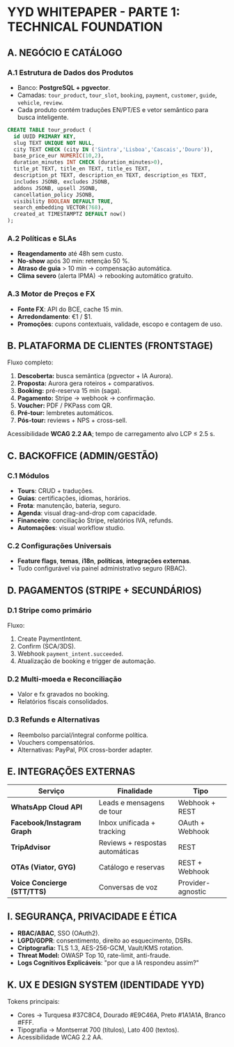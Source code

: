 # YYD WHITEPAPER - PARTE 1: TECHNICAL FOUNDATION

## A. NEGÓCIO E CATÁLOGO

### A.1 Estrutura de Dados dos Produtos
- Banco: **PostgreSQL + pgvector**.
- Camadas: `tour_product`, `tour_slot`, `booking`, `payment`, `customer`, `guide`, `vehicle`, `review`.
- Cada produto contém traduções EN/PT/ES e vetor semântico para busca inteligente.

```sql
CREATE TABLE tour_product (
  id UUID PRIMARY KEY,
  slug TEXT UNIQUE NOT NULL,
  city TEXT CHECK (city IN ('Sintra','Lisboa','Cascais','Douro')),
  base_price_eur NUMERIC(10,2),
  duration_minutes INT CHECK (duration_minutes>0),
  title_pt TEXT, title_en TEXT, title_es TEXT,
  description_pt TEXT, description_en TEXT, description_es TEXT,
  includes JSONB, excludes JSONB,
  addons JSONB, upsell JSONB,
  cancellation_policy JSONB,
  visibility BOOLEAN DEFAULT TRUE,
  search_embedding VECTOR(768),
  created_at TIMESTAMPTZ DEFAULT now()
);
```

### A.2 Políticas e SLAs
- **Reagendamento** até 48h sem custo.
- **No-show** após 30 min: retenção 50 %.
- **Atraso de guia** > 10 min → compensação automática.
- **Clima severo** (alerta IPMA) → rebooking automático gratuito.

### A.3 Motor de Preços e FX
- **Fonte FX**: API do BCE, cache 15 min.
- **Arredondamento**: €1 / $1.
- **Promoções**: cupons contextuais, validade, escopo e contagem de uso.

## B. PLATAFORMA DE CLIENTES (FRONTSTAGE)

Fluxo completo:
1. **Descoberta:** busca semântica (pgvector + IA Aurora).
2. **Proposta:** Aurora gera roteiros + comparativos.
3. **Booking:** pré-reserva 15 min (saga).
4. **Pagamento:** Stripe → webhook → confirmação.
5. **Voucher:** PDF / PKPass com QR.
6. **Pré-tour:** lembretes automáticos.
7. **Pós-tour:** reviews + NPS + cross-sell.

Acessibilidade **WCAG 2.2 AA**; tempo de carregamento alvo LCP ≤ 2.5 s.

## C. BACKOFFICE (ADMIN/GESTÃO)

### C.1 Módulos
- **Tours**: CRUD + traduções.
- **Guias**: certificações, idiomas, horários.
- **Frota**: manutenção, bateria, seguro.
- **Agenda**: visual drag-and-drop com capacidade.
- **Financeiro**: conciliação Stripe, relatórios IVA, refunds.
- **Automações**: visual workflow studio.

### C.2 Configurações Universais
- **Feature flags**, **temas**, **i18n**, **políticas**, **integrações externas**.
- Tudo configurável via painel administrativo seguro (RBAC).

## D. PAGAMENTOS (STRIPE + SECUNDÁRIOS)

### D.1 Stripe como primário
Fluxo:
1. Create PaymentIntent.
2. Confirm (SCA/3DS).
3. Webhook `payment_intent.succeeded`.
4. Atualização de booking e trigger de automação.

### D.2 Multi-moeda e Reconciliação
- Valor e fx gravados no booking.
- Relatórios fiscais consolidados.

### D.3 Refunds e Alternativas
- Reembolso parcial/integral conforme política.
- Vouchers compensatórios.
- Alternativas: PayPal, PIX cross-border adapter.

## E. INTEGRAÇÕES EXTERNAS

| Serviço | Finalidade | Tipo |
|----------|-------------|------|
| **WhatsApp Cloud API** | Leads e mensagens de tour | Webhook + REST |
| **Facebook/Instagram Graph** | Inbox unificada + tracking | OAuth + Webhook |
| **TripAdvisor** | Reviews + respostas automáticas | REST |
| **OTAs (Viator, GYG)** | Catálogo e reservas | REST + Webhook |
| **Voice Concierge (STT/TTS)** | Conversas de voz | Provider-agnostic |

## I. SEGURANÇA, PRIVACIDADE E ÉTICA

- **RBAC/ABAC**, SSO (OAuth2).
- **LGPD/GDPR**: consentimento, direito ao esquecimento, DSRs.
- **Criptografia:** TLS 1.3, AES-256-GCM, Vault/KMS rotation.
- **Threat Model:** OWASP Top 10, rate-limit, anti-fraude.
- **Logs Cognitivos Explicáveis**: "por que a IA respondeu assim?"

## K. UX E DESIGN SYSTEM (IDENTIDADE YYD)

Tokens principais:
- Cores → Turquesa #37C8C4, Dourado #E9C46A, Preto #1A1A1A, Branco #FFF.
- Tipografia → Montserrat 700 (títulos), Lato 400 (textos).
- Acessibilidade WCAG 2.2 AA.
